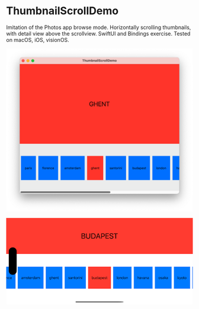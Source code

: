 #  ThumbnailScrollDemo

Imitation of the Photos app browse mode. Horizontally scrolling thumbnails, with detail view above the scrollview. SwiftUI and Bindings exercise. Tested on macOS, iOS, visionOS.

![macOS screenshot](mac.png "macOS")

![iOS screenshot](iPhone16.png "iOS")
